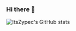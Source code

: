 ### Hi there 👋
![ItsZypec's GitHub stats](https://github-readme-stats.vercel.app/api?username=ItsZypec&count_private=true)
